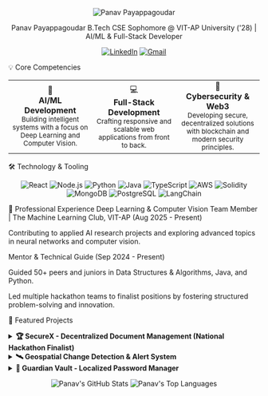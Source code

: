 <p align="center">
<img src="https://placehold.co/1200x300/0D1117/7C3AED?text=Panav+Payappagoudar" alt="Panav Payappagoudar"/>
</p>

<div align="center">

Panav Payappagoudar
B.Tech CSE Sophomore @ VIT-AP University ('28) | AI/ML & Full-Stack Developer

<p>
<a href="https://www.linkedin.com/in/panav-payappagoudar/"><img src="https://img.shields.io/badge/LinkedIn-0077B5?style=for-the-badge&logo=linkedin&logoColor=white" alt="LinkedIn"/></a>
<a href="mailto:panav.payappagoudar@gmail.com"><img src="https://img.shields.io/badge/Gmail-D14836?style=for-the-badge&logo=gmail&logoColor=white" alt="Gmail"/></a>
</p>

</div>

💡 Core Competencies
<table width="100%">
<tr>
<td align="center" width="33%">
🤖<br/><strong>AI/ML Development</strong><br/>
<small>Building intelligent systems with a focus on Deep Learning and Computer Vision.</small>
</td>
<td align="center" width="33%">
💻<br/><strong>Full-Stack Development</strong><br/>
<small>Crafting responsive and scalable web applications from front to back.</small>
</td>
<td align="center" width="33%">
🔐<br/><strong>Cybersecurity & Web3</strong><br/>
<small>Developing secure, decentralized solutions with blockchain and modern security principles.</small>
</td>
</tr>
</table>

🛠️ Technology & Tooling
<p align="center">
<img src="https://img.shields.io/badge/React-20232A?style=for-the-badge&logo=react&logoColor=61DAFB" alt="React"/>
<img src="https://img.shields.io/badge/Node.js-339933?style=for-the-badge&logo=nodedotjs&logoColor=white" alt="Node.js"/>
<img src="https://img.shields.io/badge/Python-3776AB?style=for-the-badge&logo=python&logoColor=white" alt="Python"/>
<img src="https://img.shields.io/badge/Java-ED8B00?style=for-the-badge&logo=openjdk&logoColor=white" alt="Java"/>
<img src="https://img.shields.io/badge/TypeScript-3178C6?style=for-the-badge&logo=typescript&logoColor=white" alt="TypeScript"/>
<img src="https://img.shields.io/badge/Amazon_AWS-232F3E?style=for-the-badge&logo=amazon-aws&logoColor=white" alt="AWS"/>
<img src="https://img.shields.io/badge/Solidity-363636?style=for-the-badge&logo=solidity&logoColor=white" alt="Solidity"/>
<img src="https://img.shields.io/badge/MongoDB-47A248?style=for-the-badge&logo=mongodb&logoColor=white" alt="MongoDB"/>
<img src="https://img.shields.io/badge/PostgreSQL-4169E1?style=for-the-badge&logo=postgresql&logoColor=white" alt="PostgreSQL"/>
<img src="https://img.shields.io/badge/LangChain-000000?style=for-the-badge&logo=langchain&logoColor=white" alt="LangChain"/>
</p>

💼 Professional Experience
Deep Learning & Computer Vision Team Member | The Machine Learning Club, VIT-AP (Aug 2025 - Present)

Contributing to applied AI research projects and exploring advanced topics in neural networks and computer vision.

Mentor & Technical Guide (Sep 2024 - Present)

Guided 50+ peers and juniors in Data Structures & Algorithms, Java, and Python.

Led multiple hackathon teams to finalist positions by fostering structured problem-solving and innovation.

🚀 Featured Projects
<details>
<summary><strong>🏆 SecureX - Decentralized Document Management (National Hackathon Finalist)</strong></summary>
<br/>
<p>An AI and Blockchain-powered dashboard for secure file handling using IPFS and Ethereum. Features intelligent Q&A with documents via LangChain. Recognized as a Top 23/1290 project at Microsoft Triwizardathon 1.0.</p>
<p align="right">
<a href="https://github.com/dheerajs60/FinalSecureX"><strong>GitHub Repo &rarr;</strong></a> |
<a href="https://final-secure-x-ix3r.vercel.app/"><strong>Live Demo &rarr;</strong></a>
</p>
</details>

<details>
<summary><strong>🛰️ Geospatial Change Detection & Alert System</strong></summary>
<br/>
<p>A full-stack platform for proactive environmental monitoring using multi-temporal satellite imagery to detect significant anthropogenic changes and deliver actionable insights.</p>
<p align="right">
<a href="https://github.com/Dabbe-hub/Geospatial-Change-Detection-and-Alert-System"><strong>GitHub Repo &rarr;</strong></a>
</p>
</details>

<details>
<summary><strong>🔐 Guardian Vault - Localized Password Manager</strong></summary>
<br/>
<p>A lightweight, privacy-first password manager that stores all user credentials securely on-device, eliminating cloud-based vulnerabilities and enhancing user control.</p>
<p align="right">
<a href="https://github.com/Hari4507/easy-secure-keep"><strong>GitHub Repo &rarr;</strong></a> |
<a href="https://lovable.dev/projects/c897d063-0390-4300-a16c-20926b5e8e38"><strong>Live Preview &rarr;</strong></a>
</p>
</details>

<p align="center">
<img src="https://github-readme-stats.vercel.app/api?username=Panav-Payappagoudar&show_icons=true&theme=dracula&hide_border=true&count_private=true" alt="Panav's GitHub Stats" />
<img src="https://github-readme-stats.vercel.app/api/top-langs/?username=Panav-Payappagoudar&layout=compact&theme=dracula&hide_border=true" alt="Panav's Top Languages" />
</p>
